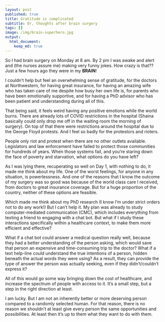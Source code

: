 ```yaml
---
layout: post
published: true
title: Gratitude is complicated
subtitle: Or, thoughts after brain surgery
tags: []
image: /img/brain-superhero.jpg
output:
  html_document:
    keep_md: true
---
```


So I had brain surgery on Monday at 8 am. By 2 pm I was awake and alert and (the nurses assure me) making very funny jokes. How crazy is that?? Just a few hours ago they were in my **BRAIN**!

I couldn’t help but feel an overwhelming sense of gratitude, for the doctors at Northwestern, for having great insurance, for having an amazing wife who has taken care of me despite how busy her own life is, for parents who have been emotionally supportive, and for having a PhD advisor who has been patient and understanding during all of this. 

That being said, it feels weird having any positive emotions while the world burns. There are already lots of COVID restrictions in the hospital (Shaina basically could only drop me off in the waiting room the morning of surgery). On top of that there were restrictions around the hospital due to the George Floyd protests. And I feel so badly for the protestors and rioters. 

People only riot and protest when there are no other outlets available. Legislators and law enforcement have failed to protect those communities for hundreds of years. When those systems fail, and you’re staring down the face of poverty and starvation, what options do you have left?

As I was lying there, recuperating so well on Day 1, with nothing to do, it made me think about my life. One of the worst feelings, for anyone in any situation, is powerlessness. And one of the reasons that I know the outcome of my surgery was so good was because of the world class care I received, from doctors to great insurance coverage. But for a huge proportion of the country, neither of these options are feasible. 

Which made me think about my PhD research (I know I’m under strict orders not to do any work!) But I can’t help it. My plan was already to study computer-mediated communication (CMC), which includes everything from texting a friend to engaging with a chat bot. But what if I study these interactions specifically within a healthcare context, to make them more efficient and effective? 

What if a chat bot could answer a medical question really well, because they had a better understanding of the person asking, which would save that person an expensive and time-consuming trip to the doctor? What if a text help-line could understand the true intentions of a person, hidden beneath the actual words they were using? As a result, they can provide the type of answer the person was actually seeking, even if they didn’t/couldn’t express it?

All of this would go some way bringing down the cost of healthcare, and increase the spectrum of people with access to it. It’s a small step, but a step in the right direction at least. 

I am lucky. But I am not an inherently better or more deserving person compared to a randomly selected human. For that reason, there is no reason we shouldn’t at least give every person the same opportunities and possibilities. At least then it’s up to them what they want to do with them. 
